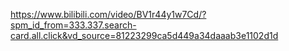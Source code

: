 https://www.bilibili.com/video/BV1r44y1w7Cd/?spm_id_from=333.337.search-card.all.click&vd_source=81223299ca5d449a34daaab3e1102d1d